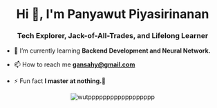 <h1 align="center">Hi 👋, I'm Panyawut Piyasirinanan</h1>
<h3 align="center">Tech Explorer, Jack-of-All-Trades, and Lifelong Learner</h3>

- 🌱 I’m currently learning **Backend Development and Neural Network.**

- 📫 How to reach me **gansahy@gmail.com**

- ⚡ Fun fact **I master at nothing.🥹**

<p align="center"><img align="center" src="https://github-readme-streak-stats.herokuapp.com/?user=wutpppppppppppppppppp&theme=default" alt="wutpppppppppppppppppp" /></p>
